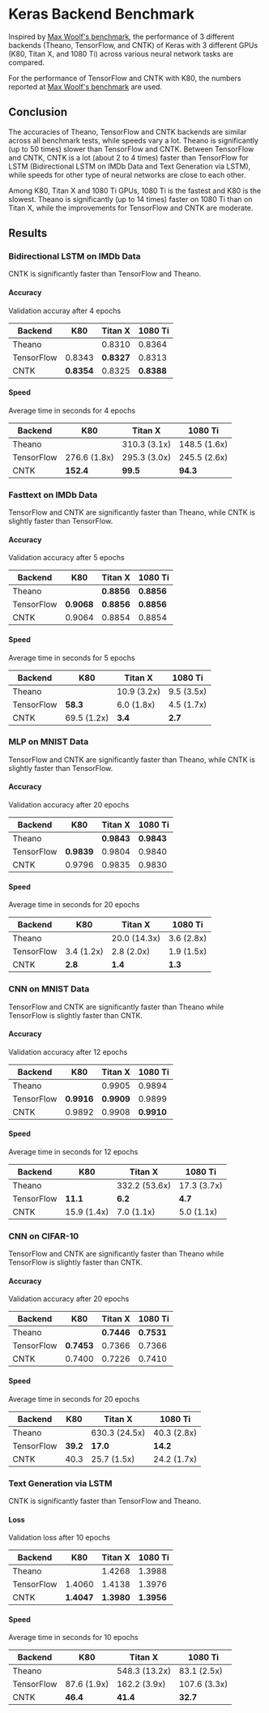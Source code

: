 # Keras Backend Benchmark
Inspired by [Max Woolf's benchmark](http://minimaxir.com/2017/06/keras-cntk/), the performance of 3 different backends (Theano, TensorFlow, and CNTK) of Keras with 3 different GPUs (K80, Titan X, and 1080 Ti) across various neural network tasks are compared.

For the performance of TensorFlow and CNTK with K80, the numbers reported at [Max Woolf's benchmark](http://minimaxir.com/2017/06/keras-cntk/) are used.

## Conclusion
The accuracies of Theano, TensorFlow and CNTK backends are similar across all benchmark tests, while speeds vary a lot. Theano is significantly (up to 50 times) slower than TensorFlow and CNTK. Between TensorFlow and CNTK, CNTK is a lot (about 2 to 4 times) faster than TensorFlow for LSTM (Bidirectional LSTM on IMDb Data and Text Generation via LSTM), while speeds for other type of neural networks are close to each other.

Among K80, Titan X and 1080 Ti GPUs, 1080 Ti is the fastest and K80 is the slowest. Theano is significantly (up to 14 times) faster on 1080 Ti than on Titan X, while the improvements for TensorFlow and CNTK are moderate.

## Results
### Bidirectional LSTM on IMDb Data
CNTK is significantly faster than TensorFlow and Theano.

#### Accuracy
Validation accuray after 4 epochs

Backend				|	K80		|  Titan X	|	 1080 Ti
--------------------|-----------|---------------|-----------------
Theano				| 			| 0.8310		| 0.8364 
TensorFlow			| 0.8343	|**0.8327**		| 0.8313
CNTK				|**0.8354**	| 0.8325		|**0.8388**

#### Speed
Average time in seconds for 4 epochs

Backend				|	K80			|  Titan X	|	 1080 Ti
--------------------|---------------|---------------|-----------------
Theano				| 				| 310.3	(3.1x)	| 148.5 (1.6x)
TensorFlow			| 276.6	(1.8x)	| 295.3	(3.0x)	| 245.5 (2.6x)
CNTK				|**152.4**		|**99.5**		|**94.3**

### Fasttext on IMDb Data
TensorFlow and CNTK are significantly faster than Theano, while CNTK is slightly faster than TensorFlow.

#### Accuracy
Validation accuracy after 5 epochs

Backend				|	K80		|  Titan X	|	 1080 Ti
--------------------|-----------|---------------|-----------------
Theano				| 			|**0.8856**		|**0.8856**
TensorFlow			|**0.9068**	|**0.8856**		|**0.8856**
CNTK				| 0.9064	| 0.8854		| 0.8854

#### Speed
Average time in seconds for 5 epochs

Backend				|	K80			|  Titan X	|	 1080 Ti
--------------------|---------------|---------------|-----------------
Theano				| 				| 10.9 (3.2x)	| 9.5 (3.5x)
TensorFlow			|**58.3**		|  6.0 (1.8x)	| 4.5 (1.7x)
CNTK				| 69.5 (1.2x)	|**3.4**		|**2.7**

### MLP on MNIST Data
TensorFlow and CNTK are significantly faster than Theano, while CNTK is slightly faster than TensorFlow.

#### Accuracy
Validation accuracy after 20 epochs

Backend				|	K80		|  Titan X	|	 1080 Ti
--------------------|-----------|---------------|-----------------
Theano				| 			|**0.9843**		|**0.9843**
TensorFlow			|**0.9839**	|0.9804			|0.9840
CNTK				| 0.9796	|0.9835			|0.9830

#### Speed
Average time in seconds for 20 epochs

Backend				|	K80			|  Titan X	|	 1080 Ti
--------------------|---------------|---------------|-----------------
Theano				| 				|20.0 (14.3x)	| 3.6 (2.8x)
TensorFlow			|3.4 (1.2x)		|2.8 (2.0x)		| 1.9 (1.5x)
CNTK				|**2.8**		|**1.4**		|**1.3**

### CNN on MNIST Data
TensorFlow and CNTK are significantly faster than Theano while TensorFlow is slightly faster than CNTK.

#### Accuracy
Validation accuracy after 12 epochs

Backend				|	K80		|  Titan X	|	 1080 Ti
--------------------|-----------|---------------|-----------------
Theano				| 			|0.9905			|0.9894
TensorFlow			|**0.9916**	|**0.9909**		|0.9899
CNTK				|0.9892		|0.9908			|**0.9910**

#### Speed
Average time in seconds for 12 epochs

Backend				|	K80			|  Titan X	|	 1080 Ti
--------------------|---------------|---------------|-----------------
Theano				| 				|332.2 (53.6x)	|17.3 (3.7x)
TensorFlow			|**11.1**		|**6.2**		|**4.7**
CNTK				|15.9 (1.4x)	|7.0 (1.1x)		|5.0 (1.1x)

### CNN on CIFAR-10
TensorFlow and CNTK are significantly faster than Theano while TensorFlow is slightly faster than CNTK.

#### Accuracy
Validation accuracy after 20 epochs

Backend				|	K80		|  Titan X	|	 1080 Ti
--------------------|-----------|---------------|-----------------
Theano				| 			|**0.7446**		|**0.7531**
TensorFlow			|**0.7453**	|0.7366			|0.7366
CNTK				|0.7400		|0.7226			|0.7410

#### Speed
Average time in seconds for 20 epochs

Backend				|	K80			|  Titan X	|	 1080 Ti
--------------------|---------------|---------------|-----------------
Theano				| 				|630.3 (24.5x)	|40.3 (2.8x)
TensorFlow			|**39.2**		|**17.0**		|**14.2**
CNTK				|40.3 			|25.7 (1.5x)	|24.2 (1.7x)

### Text Generation via LSTM
CNTK is significantly faster than TensorFlow and Theano.

#### Loss
Validation loss after 10 epochs

Backend				|	K80		|  Titan X	|	 1080 Ti
--------------------|-----------|---------------|-----------------
Theano				| 			|1.4268			|1.3988
TensorFlow			|1.4060		|1.4138			|1.3976
CNTK				|**1.4047**	|**1.3980**		|**1.3956**

#### Speed
Average time in seconds for 10 epochs

Backend				|	K80			|  Titan X	|	 1080 Ti
--------------------|---------------|---------------|-----------------
Theano				| 				|548.3 (13.2x)	|83.1 (2.5x)
TensorFlow			|87.6 (1.9x)	|162.2 (3.9x)	|107.6 (3.3x)
CNTK				|**46.4**		|**41.4**		|**32.7**
